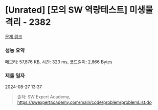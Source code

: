 # [Unrated] [모의 SW 역량테스트] 미생물 격리 - 2382 

[문제 링크](https://swexpertacademy.com/main/code/problem/problemDetail.do?contestProbId=AV597vbqAH0DFAVl) 

### 성능 요약

메모리: 57,876 KB, 시간: 323 ms, 코드길이: 2,866 Bytes

### 제출 일자

2024-08-27 13:37



> 출처: SW Expert Academy, https://swexpertacademy.com/main/code/problem/problemList.do